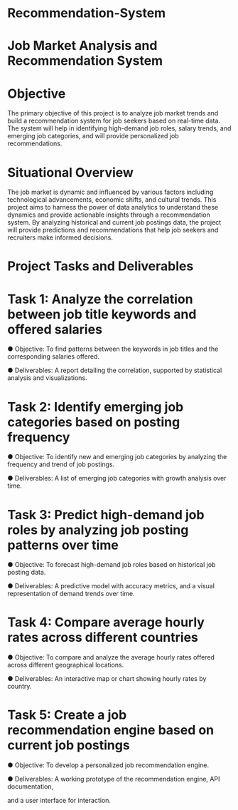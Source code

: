 # Recommendation-System
# Job Market Analysis and Recommendation System 

# Objective 

The primary objective of this project is to analyze job market trends and build a recommendation 
system for job seekers based on real-time data. The system will help in identifying high-demand 
job roles, salary trends, and emerging job categories, and will provide personalized job 
recommendations. 

# Situational Overview 

The job market is dynamic and influenced by various factors including technological 
advancements, economic shifts, and cultural trends. This project aims to harness the power of 
data analytics to understand these dynamics and provide actionable insights through a 
recommendation system. By analyzing historical and current job postings data, the project will 
provide predictions and recommendations that help job seekers and recruiters make informed 
decisions. 

# Project Tasks and Deliverables 

# Task 1: Analyze the correlation between job title keywords and offered salaries 

● Objective: To find patterns between the keywords in job titles and the corresponding 
salaries offered. 

● Deliverables: A report detailing the correlation, supported by statistical analysis and 
visualizations. 

# Task 2: Identify emerging job categories based on posting frequency 

● Objective: To identify new and emerging job categories by analyzing the frequency and 
trend of job postings. 

● Deliverables: A list of emerging job categories with growth analysis over time. 
# Task 3: Predict high-demand job roles by analyzing job posting patterns over time 

● Objective: To forecast high-demand job roles based on historical job posting data. 

● Deliverables: A predictive model with accuracy metrics, and a visual representation of 
demand trends over time. 

# Task 4: Compare average hourly rates across different countries 

● Objective: To compare and analyze the average hourly rates offered across different 
geographical locations. 

● Deliverables: An interactive map or chart showing hourly rates by country. 

# Task 5: Create a job recommendation engine based on current job postings 

● Objective: To develop a personalized job recommendation engine. 

● Deliverables: A working prototype of the recommendation engine, API documentation, 

and a user interface for interaction.

